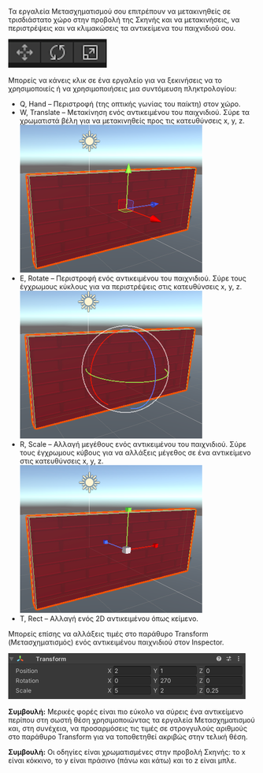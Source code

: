 Τα εργαλεία Μετασχηματισμού σου επιτρέπουν να μετακινηθείς σε τρισδιάστατο χώρο στην προβολή της Σκηνής και να μετακινήσεις, να περιστρέψεις και να κλιμακώσεις τα αντικείμενα του παιχνιδιού σου.

![Τα εικονίδια εργαλείων μετακίνησης, περιστροφής και κλίμακας.](images/transform-tools.png)

Μπορείς να κάνεις κλικ σε ένα εργαλείο για να ξεκινήσεις να το χρησιμοποιείς ή να χρησιμοποιήσεις μια συντόμευση πληκτρολογίου:

+ Q, Hand – Περιστροφή (της οπτικής γωνίας του παίκτη) στον χώρο.
+ W, Translate – Μετακίνηση ενός αντικειμένου του παιχνιδιού. Σύρε τα χρωματιστά βέλη για να μετακινηθείς προς τις κατευθύνσεις x, y, z. ![Τα εικονίδια εργαλείων μετακίνησης, περιστροφής και κλίμακας.](images/transform-move.png)
+ E, Rotate – Περιστροφή ενός αντικειμένου του παιχνιδιού. Σύρε τους έγχρωμους κύκλους για να περιστρέψεις στις κατευθύνσεις x, y, z. ![Τα εικονίδια εργαλείων μετακίνησης, περιστροφής και κλίμακας.](images/transform-rotate.png)
+ R, Scale – Αλλαγή μεγέθους ενός αντικειμένου του παιχνιδιού. Σύρε τους έγχρωμους κύβους για να αλλάξεις μέγεθος σε ένα αντικείμενο στις κατευθύνσεις x, y, z. ![Τα εικονίδια εργαλείων μετακίνησης, περιστροφής και κλίμακας.](images/transform-scale.png)
+ T, Rect – Αλλαγή ενός 2D αντικειμένου όπως κείμενο.

Μπορείς επίσης να αλλάξεις τιμές στο παράθυρο Transform (Μετασχηματισμός) ενός αντικειμένου παιχνιδιού στον Inspector.

![Το στοιχείο μετασχηματισμού στο παράθυρο Inspector εμφανίζει τις ιδιότητες X, Y και Z για τη θέση, την περιστροφή και την κλίμακα.](images/transform-component.png)

**Συμβουλή:** Μερικές φορές είναι πιο εύκολο να σύρεις ένα αντικείμενο περίπου στη σωστή θέση χρησιμοποιώντας τα εργαλεία Μετασχηματισμού και, στη συνέχεια, να προσαρμόσεις τις τιμές σε στρογγυλούς αριθμούς στο παράθυρο Transform για να τοποθετηθεί ακριβώς στην τελική θέση.

**Συμβουλή:** Οι οδηγίες είναι χρωματισμένες στην προβολή Σκηνής: το x είναι κόκκινο, το y είναι πράσινο (πάνω και κάτω) και το z είναι μπλε. 
